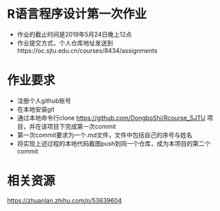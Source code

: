 # R语言程序设计第一次作业
- 作业的截止时间是2019年5月24日晚上12点
- 作业提交方式，个人仓库地址发送到https://oc.sjtu.edu.cn/courses/8434/assignments

# 作业要求
- 注册个人github账号
- 在本地安装git
- 通过本地命令行clone https://github.com/DongboShi/Rcourse_SJTU 项目，并在该项目下完成第一次commit
- 第一次commit要求为一个.md文件，文件中包括自己的序号与姓名
- 将实现上述过程的本地代码截图push到同一个仓库，成为本项目的第二个commit

# 相关资源

https://zhuanlan.zhihu.com/p/53639604


